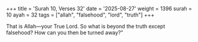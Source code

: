 +++
title = 'Surah 10, Verses 32'
date = '2025-08-27'
weight = 1396
surah = 10
ayah = 32
tags = ["allah", "falsehood", "lord", "truth"]
+++

That is Allah—your True Lord. So what is beyond the truth except falsehood? How can you then be turned away?”